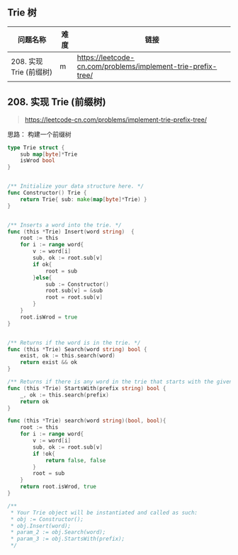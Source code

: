 ## Trie 树

| 问题名称                | 难度 | 链接                                                         |
| ----------------------- | ---- | ------------------------------------------------------------ |
| 208. 实现 Trie (前缀树) | m    | https://leetcode-cn.com/problems/implement-trie-prefix-tree/ |

## 208. 实现 Trie (前缀树)

> https://leetcode-cn.com/problems/implement-trie-prefix-tree/

思路： 构建一个前缀树

```go
type Trie struct {
    sub map[byte]*Trie
    isWrod bool
}


/** Initialize your data structure here. */
func Constructor() Trie {
    return Trie{ sub: make(map[byte]*Trie) }
}


/** Inserts a word into the trie. */
func (this *Trie) Insert(word string)  {
    root := this
    for i := range word{
        v := word[i]
        sub, ok := root.sub[v]
        if ok{
            root = sub
        }else{
            sub := Constructor()
            root.sub[v] = &sub
            root = root.sub[v]
        }
    }
    root.isWrod = true
}


/** Returns if the word is in the trie. */
func (this *Trie) Search(word string) bool {
    exist, ok := this.search(word)
    return exist && ok
}

/** Returns if there is any word in the trie that starts with the given prefix. */
func (this *Trie) StartsWith(prefix string) bool {
    _, ok := this.search(prefix)
    return ok
}

func (this *Trie) search(word string)(bool, bool){
    root := this
    for i := range word{
        v := word[i]
        sub, ok := root.sub[v]
        if !ok{
            return false, false
        }
        root = sub
    }
    return root.isWrod, true
}

/**
 * Your Trie object will be instantiated and called as such:
 * obj := Constructor();
 * obj.Insert(word);
 * param_2 := obj.Search(word);
 * param_3 := obj.StartsWith(prefix);
 */
```
